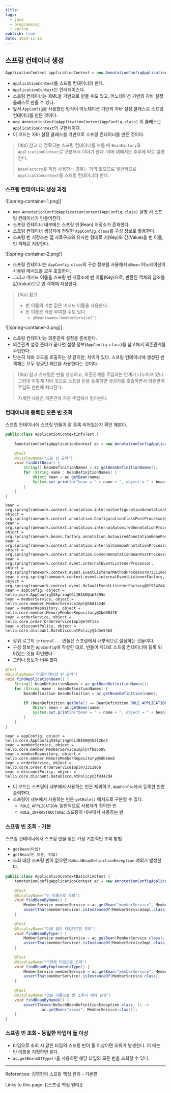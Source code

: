 ```yaml
---
title: 
tags:
  - java
  - programming
  - spring
publish: true
date: 2024-11-16
---
```

## 스프링 컨테이너 생성
```java
ApplicationContext applicationContext = new AnnotationConfigApplicationContext(AppConfig.class);
```
- `ApplicationContext`를 스프링 컨테이너라 한다.
- `ApplicationContext`는 인터페이스다.
- 스프링 컨테이너는 XML을 기반으로 만들 수도 있고, 어노테이션 기반의 자바 설정 클래스로 만들 수 있다.
- 앞서 `AppConfig`을 사용했던 방식이 어노테이션 기반의 자바 설정 클래스로 스프링 컨테이너를 만든 것이다.
- `new AnnotationConfigApplicationContext(AppConfig.class)` 이 클래스는 `ApplicationContext`의 구현체이다.
- 이 코드는 자바 설정 클래스를 기반으로 스프링 컨테이너를 만든 것이다.

> [!tip] 참고
> 더 정확히는 스프링 컨테이너를 부를 때 `BeanFactory`와 `ApplicationContext`로 구분해서 이야기 한다. 이에 대해서는 추후에 따로 설명한다. 
> 
> `BeanFactory`를 직접 사용하는 경우는 거의 없으므로 일반적으로 `ApplicationContext`를 스프링 컨테이너라 한다.

### 스프링 컨테이너의 생성 과정
![[spring-container-1.png]]
- `new AnnotationConfigApplicationContext(AppConfig.class)` 실행 시 스프링 컨테이너가 만들어진다.
- 스프링 컨테이너 내부에는 스프링 빈(Bean) 저장소가 존재한다.
- 스프링 컨테이너 생성자에 전달한 `AppConfig.class`를 구성 정보로 활용한다.
- 스프링 빈 저장소는 맵 자료구조와 유사한 형태로 키(Key)와 값(Value)을 빈 이름, 빈 객체로 저장한다.

![[spring-container-2.png]]
- 스프링 컨테이너는 `AppConfig.class`의 구성 정보를 사용해서 `@Bean` 어노테이션이 사용된 메서드를 모두 호출한다.
- 그리고 메서드 이름을 스프링 빈 저장소에 빈 이름(Key)으로, 반환된 객체의 참조를 값(Value)으로 빈 객체에 저장한다.

> [!tip] 참고
> - 빈 이름의 기본 값은 메서드 이름을 사용한다.
> - 빈 이름은 직접 부여할 수도 있다. 
> 	- `@Bean(name="memberService2")`

![[spring-container-3.png]]
- 스프링 컨테이너는 의존관계 설정을 준비한다.
- 의존관계 설정 준비가 끝나면 설정 정보(`AppConfig.class`)를 참고해서 의존관계를 주입한다.
- 단순히 자바 코드를 호출하는 것 같지만, 차이가 있다. 스프링 컨테이너에 생성된 빈 객체는 모두 싱글턴 패턴을 사용한다는 것이다.

> [!tip] 참고
> 스프링은 빈을 생성하고, 의존관계를 주입하는 단계가 나누어져 있다. 그런데 이렇게 자바 코드로 스프링 빈을 등록하면 생성자를 호출하면서 의존관계 주입도 한번에 처리된다.
> 
> 자세한 내용은 의존관계 자동 주입에서 알아본다.

### 컨테이너에 등록된 모든 빈 조회
스프링 컨테이너에 스프링 빈들이 잘 등록 되어있는지 확인 해본다.

```java
public class ApplicationContextInfoTest {  
  
    AnnotationConfigApplicationContext ac = new AnnotationConfigApplicationContext(AppConfig.class);  
  
    @Test  
    @DisplayName("모든 빈 출력")  
    void findAllBean() {  
        String[] beanDefinitionNames = ac.getBeanDefinitionNames();  
        for (String name : beanDefinitionNames) {  
            Object bean = ac.getBean(name);  
            System.out.println("bean = " + name + ", object = " + bean);  
        }  
    }
}
```

```title="실행 결과"
bean = org.springframework.context.annotation.internalConfigurationAnnotationProcessor, object = org.springframework.context.annotation.ConfigurationClassPostProcessor@45312be2
bean = org.springframework.context.annotation.internalAutowiredAnnotationProcessor, object = org.springframework.beans.factory.annotation.AutowiredAnnotationBeanPostProcessor@7fb95505
bean = org.springframework.context.annotation.internalCommonAnnotationProcessor, object = org.springframework.context.annotation.CommonAnnotationBeanPostProcessor@58be6e8
bean = org.springframework.context.event.internalEventListenerProcessor, object = org.springframework.context.event.EventListenerMethodProcessor@7331196b
bean = org.springframework.context.event.internalEventListenerFactory, object = org.springframework.context.event.DefaultEventListenerFactory@3f9342d4
bean = appConfig, object = hello.core.AppConfig$$SpringCGLIB$$0@ab7395e
bean = memberService, object = hello.core.member.MemberServiceImpl@50d13246
bean = memberRepository, object = hello.core.member.MemoryMemberRepository@2bd08376
bean = orderService, object = hello.core.order.OrderServiceImpl@e70f13a
bean = discountPolicy, object = hello.core.discount.RateDiscountPolicy@3d3e5463
```
- 상위 로그의 `internal...` 빈들은 스프링에서 내부적으로 설정하는 것들이다.
- 구성 정보인 `AppConfig`에 작성한 대로, 빈들이 제대로 스프링 컨테이너에 등록 되어있는 것을 확인했다.
- 그러나 정보가 너무 많다.

```java
@Test  
@DisplayName("어플리케이션 빈 출력")  
void findApplicationBean() {  
    String[] beanDefinitionNames = ac.getBeanDefinitionNames();  
    for (String name : beanDefinitionNames) {  
        BeanDefinition beanDefinition = ac.getBeanDefinition(name);  
  
        if (beanDefinition.getRole() == BeanDefinition.ROLE_APPLICATION) {  
            Object bean = ac.getBean(name);  
            System.out.println("bean = " + name + ", object = " + bean);  
        }  
    }  
}


```

```title="실행 결과"
bean = appConfig, object = hello.core.AppConfig$$SpringCGLIB$$0@45312be2
bean = memberService, object = hello.core.member.MemberServiceImpl@7fb95505
bean = memberRepository, object = hello.core.member.MemoryMemberRepository@58be6e8
bean = orderService, object = hello.core.order.OrderServiceImpl@7331196b
bean = discountPolicy, object = hello.core.discount.RateDiscountPolicy@3f9342d4
```
- 이 코드는 스프링이 내부에서 사용하는 빈은 제외하고, `AppConfig`에서 등록한 빈만 출력한다.
- 스프링이 내부에서 사용하는 빈은 `getRole()` 메서드로 구분할 수 있다.
	- `ROLE_APPLICATION`: 일반적으로 사용자가 정의한 빈
	- `ROLE_INFRASTRUCTURE`: 스프링이 내부에서 사용하는 빈

### 스프링 빈 조회 - 기본
스프링 컨테이너에서 스프링 빈을 찾는 가장 기본적인 조회 방법
- `getBean(타입)`
- `getBean(빈 이름, 타입)`
- 조회 대상 스프링 빈이 없으면 `NoSuchBeanDefinitionException` 예외가 발생한다.

```java
public class ApplicationContextBasicFindTest {  
    AnnotationConfigApplicationContext ac = new AnnotationConfigApplicationContext(AppConfig.class);  
  
    @Test  
    @DisplayName("빈 이름으로 조회")  
    void findBeanByName() {  
        MemberService memberService = ac.getBean("memberService", MemberService.class);  
        assertThat(memberService).isInstanceOf(MemberServiceImpl.class);  
    }  
  
    @Test  
    @DisplayName("이름 없이 타입으로만 조회")  
    void findBeanByType() {  
        MemberService memberService = ac.getBean(MemberService.class);  
        assertThat(memberService).isInstanceOf(MemberServiceImpl.class);  
    }  
  
    @Test  
    @DisplayName("구현체 타입으로 조회")  
    void findBeanByImplementsType() {  
        MemberService memberService = ac.getBean("memberService", MemberServiceImpl.class);  
        assertThat(memberService).isInstanceOf(MemberService.class);  
    }  
  
    @Test  
    @DisplayName("없는 이름으로 빈 조회시 예외 발생")  
    void findBeanByNameX() {  
        assertThrows(NoSuchBeanDefinitionException.class, () ->  
                ac.getBean("xxxxx", MemberService.class));  
    }  
}
```

### 스프링 빈 조회 - 동일한 타입이 둘 이상
- 타입으로 조회 시 같은 타입의 스프링 빈이 둘 이상이면 오류가 발생한다. 이 때는 빈 이름을 지정하면 된다.
- `ac.getBeansOfType()`을 사용하면 해당 타입의 모든 빈을 조회할 수 있다.


---
References: 김영한의 스프링 핵심 원리 - 기본편

Links to this page: [[스프링 핵심 원리]]
